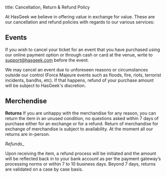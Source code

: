 title: Cancellation, Return & Refund Policy

At HasGeek we believe in offering value in exchange for value. These are our cancellation and refund policies with regards to our various services:

## Events

If you wish to cancel your ticket for an event that you have purchased using our online payment option or through cash or card at the venue, write to support@hasgeek.com before the event. 

We may cancel an event due to unforeseen reasons or circumstances outside our control (Force Majeure events such as floods, fire, riots, terrorist incidents, bandhs, etc). If that happens, refund of your purchase amount will be subject to HasGeek's discretion.

## Merchendise

__Returns__
If you are unhappy with the merchandise for any reason, you can return the item in an unused condition, no questions asked within 7 days of purchase either for an exchange or for a refund. 
Return of merchandise for exchange of merchandise is subject to availability. At the moment all our returns are in-person.

_Refunds__

Upon receiving the item, a refund process will be initiated and the amount will be reflected back in to your bank account as per the payment gateway’s processing norms or within 7 to 10 business days. Beyond 7 days, returns are validated on a case by case basis. 


